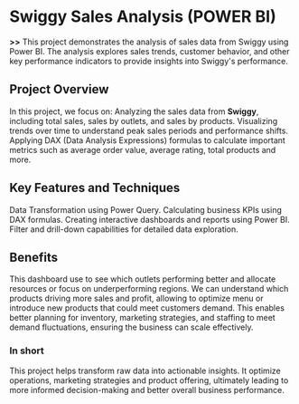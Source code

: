 # Swiggy Sales Analysis (POWER BI)
**>>** This project demonstrates the analysis of sales data from Swiggy using Power BI. The analysis explores sales trends, customer behavior, and other key performance indicators to provide insights into Swiggy's performance.

## Project Overview
In this project, we focus on:
Analyzing the sales data from **Swiggy**, including total sales, sales by outlets, and sales by products.
Visualizing trends over time to understand peak sales periods and performance shifts.
Applying DAX (Data Analysis Expressions) formulas to calculate important metrics such as average order value, average rating, total products and more.

## Key Features and Techniques
Data Transformation using Power Query.
Calculating business KPIs using DAX formulas.
Creating interactive dashboards and reports using Power BI.
Filter and drill-down capabilities for detailed data exploration.

## Benefits
This dashboard use to see which outlets performing better and allocate resources or focus on underperforming regions.
We can understand which products driving more sales and profit, allowing to optimize menu or introduce new products that could meet customers demand.
This enables better planning for inventory, marketing strategies, and staffing to meet demand fluctuations, ensuring the business can scale effectively.

### In short 
This project helps transform raw data into actionable insights. It optimize operations, marketing strategies and product offering, ultimately leading to more informed decision-making and better overall business performance.
